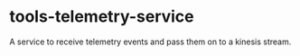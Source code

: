 # tools-telemetry-service

A service to receive telemetry events and pass them on to a kinesis stream.

